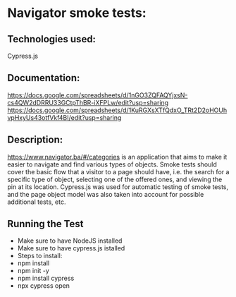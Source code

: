 # Navigator smoke tests:

## Technologies used:
Cypress.js

## Documentation:
https://docs.google.com/spreadsheets/d/1nGO3ZQFAQYjxsN-cs4QW2dDRRU33GCtpThBR-iXFPLw/edit?usp=sharing
https://docs.google.com/spreadsheets/d/1KuRGXsXTfQdxO_TRt2D2oHOUhvpHxyUs43otfVkf4BI/edit?usp=sharing

## Description:
https://www.navigator.ba/#/categories is an application that aims to make it easier to navigate and find various types of objects. Smoke tests should cover the basic flow that a visitor to a page should have, i.e. the search for a specific type of object, selecting one of the offered ones, and viewing the pin at its location. Cypress.js was used for automatic testing of smoke tests, and the page object model was also taken into account for possible additional tests, etc.

## Running the Test
- Make sure to have NodeJS installed
- Make sure to have cypress.js istalled
- Steps to install:
- npm install
- npm init -y
- npm install cypress
- npx cypress open
